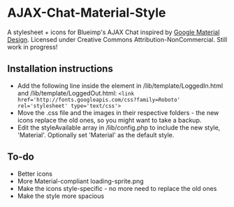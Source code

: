 # AJAX-Chat-Material-Style
A stylesheet + icons for Blueimp's AJAX Chat inspired by [Google Material Design](http://www.google.com/design/spec/material-design/introduction.html). Licensed under Creative Commons Attribution-NonCommercial. Still work in progress!
## Installation instructions
* Add the following line inside the <head> element in /lib/template/LoggedIn.html and /lib/template/LoggedOut.html:
`<link href='http://fonts.googleapis.com/css?family=Roboto' rel='stylesheet' type='text/css'>`
* Move the .css file and the images in their respective folders - the new icons replace the old ones, so you might want to take a backup.
* Edit the styleAvailable array in /lib/config.php to include the new style, 'Material'. Optionally set 'Material' as the default style.

## To-do
* Better icons
* More Material-compliant loading-sprite.png
* Make the icons style-specific - no more need to replace the old ones
* Make the style more spacious
